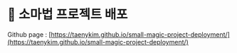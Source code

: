 # 🔮 소마법 프로젝트 배포

Github page : [https://taenykim.github.io/small-magic-project-deployment/](https://taenykim.github.io/small-magic-project-deployment/)
